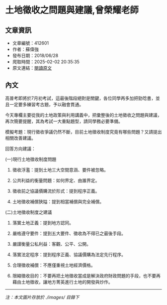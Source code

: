 # 土地徵收之問題與建議,曾榮耀老師

## 文章資訊
- 文章編號：412601
- 作者：蘇偉強
- 發布日期：2018/06/28
- 爬取時間：2025-02-02 20:35:35
- 原文連結：[閱讀原文](https://real-estate.get.com.tw/Columns/detail.aspx?no=412601)

## 內文
高普考即將於7月初考試，這最後階段絕對是關鍵，各位同學再多加把勁唸書，並且一定要多練習考古題，予以融會貫通。

今天專欄主要從我的土地政策與利用講義中，把彙整後的土地徵收之問題與建議，再次簡要提醒，其為考試一大重點題型，請同學務必要準備。

模擬考題：現行徵收爭議仍然不斷，目前土地徵收制度究竟有哪些問題？又請提出相關改善建議。

回答方向建議：

(一)現行土地徵收制度問題

1. 徵收浮濫：提到土地三大空間意涵、要件被忽略。

2. 公共利益的衡量問題：如何界定、由誰界定。

3. 徵收前之協議價購流於形式：提到程序正義。

4. 土地徵收補償狹隘：提到相當補償與完全補償。

(二)土地徵收制度之建議

1. 落實土地正義：提到地方認同。

2. 嚴格遵守要件：提到五大要件、徵收為不得已之最後手段。

3. 嚴謹衡量公私利益：客觀、公平、公開。

4. 落實法定程序：提到程序正義、協議價購為法定先行程序。

5. 合理徵收補償：不應僅重視土地經濟價格。

6. 限縮徵收目的：不要再把土地徵收當成是解決政府財政問題的手段，也不要再藉由土地徵收，讓地方菁英進行土地的開發與炒作。

---
*注：本文圖片存放於 ./images/ 目錄下*
